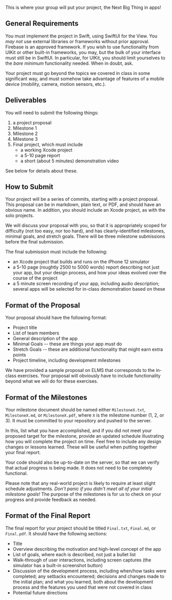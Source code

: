 This is where your group will put your project, the Next Big Thing
in apps!

## General Requirements

You must implement the project in Swift, using SwiftUI for the View.
You *may not* use external libraries or frameworks without prior
approval. Firebase is an approved framework. If you wish to use
functionality from UIKit or other built-in frameworks, you may, but
the bulk of your interface must still be in SwiftUI. In particular, for
UIKit, you should limit yourselves to the *bare minimum* functionality
needed. When in doubt, ask.

Your project must go beyond the topics we covered in class in some
significant way, and must somehow take advantage of features of a
mobile device (mobility, camera, motion sensors, etc.).

## Deliverables

You will need to submit the following things:

 1. a project proposal
 2. Milestone 1
 3. Milestone 2
 4. Milestone 3
 5. Final project, which must include
    * a working Xcode project
    * a 5-10 page report
    * a short (about 5 minutes) demonstration video

See below for details about these.

## How to Submit

Your project will be a series of commits, starting with a project proposal.
This proposal can be in markdown, plain text, or PDF, and should have an
obvious name. In addition, you should include an Xcode project, as with the
solo projects.

We will discuss your proposal with you, so that it is appropriately scoped
for difficulty (not too easy, nor too hard), and has clearly-identified
milestones, minimal goals, and stretch goals. There will be three milestone
submissions before the final submission.

The final submission must include the following:

 * an Xcode project that builds and runs on the iPhone 12 simulator
 * a 5-10 page (roughtly 2500 to 5000 words) report describing not just your
   app, but your design process, and how your ideas evolved over the course
   of the project
 * a 5 minute screen recording of your app, including audio description; several
   apps will be selected for in-class demonstration based on these

## Format of the Proposal

Your proposal should have the following format:

 * Project title
 * List of team members
 * General description of the app
 * Minimal Goals -- these are things your app *must* do
 * Stretch Goals -- these are additional functionality that might earn extra points
 * Project timeline, including development milestones

We have provided a sample proposal on ELMS that corresponds to the in-class
exercises. Your proposal will obviously have to include functionality beyond
what we will do for these exercises.

## Format of the Milestones

Your milestone document should be named either `MilestoneX.txt`,
`MilestoneX.md`, or `MilestoneX.pdf`, where `X` is the milestone number
(1, 2, or 3). It must be committed to your repository and pushed to the
server.

In this, list what you have accomplished, and if you did not meet your
proposed target for the milestone, provide an updated schedule
illustrating how you will complete the project on time. Feel free to
include any design changes or lessons learned. These will be useful
when putting together your final report.

Your code should also be up-to-date on the server, so that we can
verify that actual progress is being made. It does not need to be
completely functional.

Please note that any real-world project is likely to require at least
slight schedule adjustments. *Don't panic if you didn't meet all of your
initial milestone goals!* The purpose of the milestones is for us to
check on your progress and provide feedback as needed.

## Format of the Final Report

The final report for your project should be titled `Final.txt`, `Final.md`,
or `Final.pdf`. It should have the following sections:

 * Title
 * Overview describing the motivation and high-level concept of the app
 * List of goals, where each is described, not just a bullet list
 * Walk-through of user interactions, including screen captures (the
   simulator has a built-in screenshot button)
 * Discussion of the development process, including when/how tasks were
   completed; any setbacks encountered; decisions and changes made to
   the initial plan; and what you learned, both about the development
   process and the features you used that were not covered in class
 * Potential future directions

